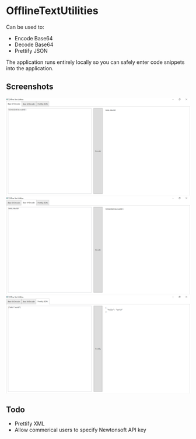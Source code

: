 # OfflineTextUtilities

Can be used to:

- Encode Base64
- Decode Base64
- Prettify JSON

The application runs entirely locally so you can safely enter code snippets into the application.

## Screenshots
![Screenshot demonstrating decoding Base64](Base64-Decode.png "Screenshot")
![Screenshot demonstrating encoding Base64](Base64-Encode.png "Screenshot")
![Screenshot demonstrating prettifying JSON](Json-Prettify.png "Screenshot")

## Todo
- Prettify XML
- Allow commerical users to specify Newtonsoft API key
